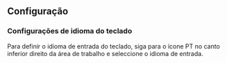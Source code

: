 ## Configuração 

### Configurações de idioma do teclado 

Para definir o idioma de entrada do teclado, siga para o ícone PT no canto inferior direito da área de trabalho e seleccione o idioma de entrada. 
